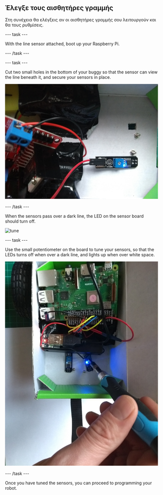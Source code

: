 ## Έλεγξε τους αισθητήρες γραμμής

Στη συνέχεια θα ελέγξεις αν οι αισθητήρες γραμμής σου λειτουργούν και θα τους ρυθμίσεις.

\--- task \---

With the line sensor attached, boot up your Raspberry Pi.

\--- /task \---

\--- task \---

Cut two small holes in the bottom of your buggy so that the sensor can view the line beneath it, and secure your sensors in place.

![through-hole](images/throughhole.jpg)

\--- /task \---

When the sensors pass over a dark line, the LED on the sensor board should turn off.

![tune](images/tune.gif)

\--- task \---

Use the small potentiometer on the board to tune your sensors, so that the LEDs turns off when over a dark line, and lights up when over white space.

![tune](images/tune.jpg)

\--- /task \---

Once you have tuned the sensors, you can proceed to programming your robot.